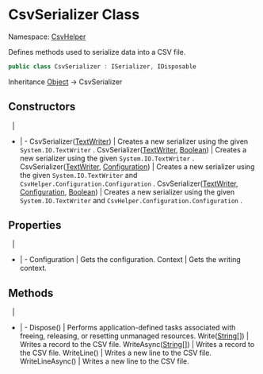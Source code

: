 # CsvSerializer Class

Namespace: [CsvHelper](/api/CsvHelper)

Defines methods used to serialize data into a CSV file.

```cs
public class CsvSerializer : ISerializer, IDisposable
```

Inheritance [Object](https://docs.microsoft.com/en-us/dotnet/api/system.object) -> CsvSerializer

## Constructors
&nbsp; | &nbsp;
- | -
CsvSerializer([TextWriter](https://docs.microsoft.com/en-us/dotnet/api/system.io.textwriter)) | Creates a new serializer using the given ``System.IO.TextWriter`` .
CsvSerializer([TextWriter](https://docs.microsoft.com/en-us/dotnet/api/system.io.textwriter), [Boolean](https://docs.microsoft.com/en-us/dotnet/api/system.boolean)) | Creates a new serializer using the given ``System.IO.TextWriter`` .
CsvSerializer([TextWriter](https://docs.microsoft.com/en-us/dotnet/api/system.io.textwriter), [Configuration](/api/CsvHelper.Configuration/Configuration)) | Creates a new serializer using the given ``System.IO.TextWriter`` and ``CsvHelper.Configuration.Configuration`` .
CsvSerializer([TextWriter](https://docs.microsoft.com/en-us/dotnet/api/system.io.textwriter), [Configuration](/api/CsvHelper.Configuration/Configuration), [Boolean](https://docs.microsoft.com/en-us/dotnet/api/system.boolean)) | Creates a new serializer using the given ``System.IO.TextWriter`` and ``CsvHelper.Configuration.Configuration`` .

## Properties
&nbsp; | &nbsp;
- | -
Configuration | Gets the configuration.
Context | Gets the writing context.

## Methods
&nbsp; | &nbsp;
- | -
Dispose() | Performs application-defined tasks associated with freeing, releasing, or resetting unmanaged resources.
Write([String[]](https://docs.microsoft.com/en-us/dotnet/api/system.string[])) | Writes a record to the CSV file.
WriteAsync([String[]](https://docs.microsoft.com/en-us/dotnet/api/system.string[])) | Writes a record to the CSV file.
WriteLine() | Writes a new line to the CSV file.
WriteLineAsync() | Writes a new line to the CSV file.
